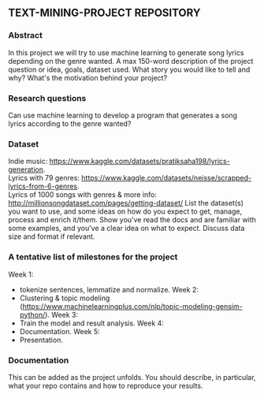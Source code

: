 ## TEXT-MINING-PROJECT REPOSITORY

### Abstract
In this project we will try to use machine learning to generate song lyrics depending on the genre wanted. 
A max 150-word description of the project question or idea, goals, dataset used. What story you would like to tell and why? What's the motivation behind your project?

### Research questions
Can use machine learning to develop a program that generates a song lyrics according to the genre wanted?

### Dataset
Indie music: https://www.kaggle.com/datasets/pratiksaha198/lyrics-generation.          
Lyrics with 79 genres: https://www.kaggle.com/datasets/neisse/scrapped-lyrics-from-6-genres.      
Lyrics of 1000 songs with genres & more info: http://millionsongdataset.com/pages/getting-dataset/
List the dataset(s) you want to use, and some ideas on how do you expect to get, manage, process and enrich it/them. Show you've read the docs and are familiar with some examples, and you've a clear idea on what to expect. Discuss data size and format if relevant.

### A tentative list of milestones for the project
Week 1:
- tokenize sentences, lemmatize and normalize. 
Week 2: 
- Clustering & topic modeling (https://www.machinelearningplus.com/nlp/topic-modeling-gensim-python/). 
Week 3: 
- Train the model and result analysis. 
Week 4: 
- Documentation. 
Week 5: 
- Presentation. 

### Documentation
This can be added as the project unfolds. You should describe, in particular, what your repo contains and how to reproduce your results.
